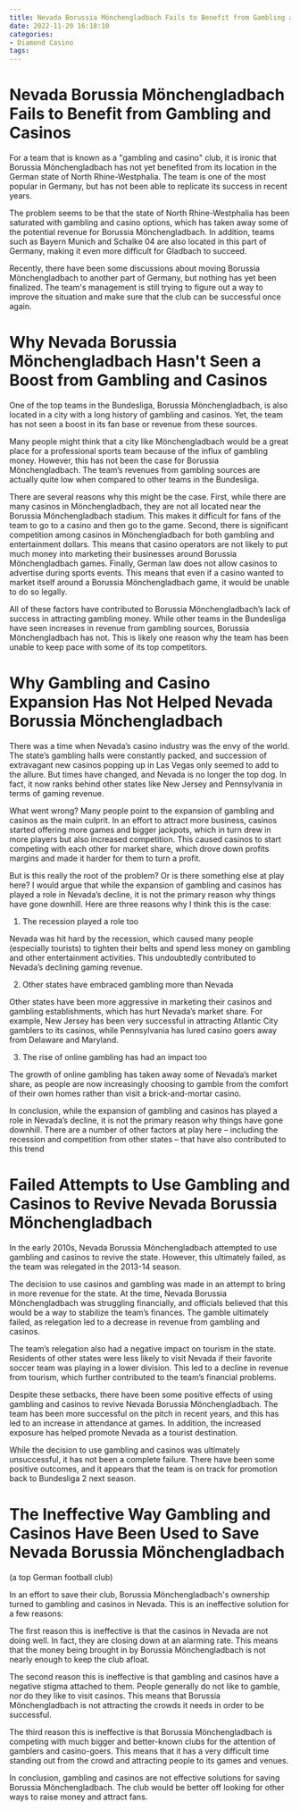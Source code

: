 ```yaml
---
title: Nevada Borussia Mönchengladbach Fails to Benefit from Gambling and Casinos 
date: 2022-11-20 16:18:10
categories:
- Diamond Casino
tags:
---
```



#  Nevada Borussia Mönchengladbach Fails to Benefit from Gambling and Casinos 

For a team that is known as a "gambling and casino" club, it is ironic that Borussia Mönchengladbach has not yet benefited from its location in the German state of North Rhine-Westphalia. The team is one of the most popular in Germany, but has not been able to replicate its success in recent years.

The problem seems to be that the state of North Rhine-Westphalia has been saturated with gambling and casino options, which has taken away some of the potential revenue for Borussia Mönchengladbach. In addition, teams such as Bayern Munich and Schalke 04 are also located in this part of Germany, making it even more difficult for Gladbach to succeed.

Recently, there have been some discussions about moving Borussia Mönchengladbach to another part of Germany, but nothing has yet been finalized. The team's management is still trying to figure out a way to improve the situation and make sure that the club can be successful once again.

#  Why Nevada Borussia Mönchengladbach Hasn't Seen a Boost from Gambling and Casinos 

One of the top teams in the Bundesliga, Borussia Mönchengladbach, is also located in a city with a long history of gambling and casinos. Yet, the team has not seen a boost in its fan base or revenue from these sources.

Many people might think that a city like Mönchengladbach would be a great place for a professional sports team because of the influx of gambling money. However, this has not been the case for Borussia Mönchengladbach. The team’s revenues from gambling sources are actually quite low when compared to other teams in the Bundesliga.

There are several reasons why this might be the case. First, while there are many casinos in Mönchengladbach, they are not all located near the Borussia Mönchengladbach stadium. This makes it difficult for fans of the team to go to a casino and then go to the game. Second, there is significant competition among casinos in Mönchengladbach for both gambling and entertainment dollars. This means that casino operators are not likely to put much money into marketing their businesses around Borussia Mönchengladbach games. Finally, German law does not allow casinos to advertise during sports events. This means that even if a casino wanted to market itself around a Borussia Mönchengladbach game, it would be unable to do so legally.

All of these factors have contributed to Borussia Mönchengladbach’s lack of success in attracting gambling money. While other teams in the Bundesliga have seen increases in revenue from gambling sources, Borussia Mönchengladbach has not. This is likely one reason why the team has been unable to keep pace with some of its top competitors.

#  Why Gambling and Casino Expansion Has Not Helped Nevada Borussia Mönchengladbach 

There was a time when Nevada’s casino industry was the envy of the world. The state’s gambling halls were constantly packed, and succession of extravagant new casinos popping up in Las Vegas only seemed to add to the allure. But times have changed, and Nevada is no longer the top dog. In fact, it now ranks behind other states like New Jersey and Pennsylvania in terms of gaming revenue.

What went wrong? Many people point to the expansion of gambling and casinos as the main culprit. In an effort to attract more business, casinos started offering more games and bigger jackpots, which in turn drew in more players but also increased competition. This caused casinos to start competing with each other for market share, which drove down profits margins and made it harder for them to turn a profit.

But is this really the root of the problem? Or is there something else at play here? I would argue that while the expansion of gambling and casinos has played a role in Nevada’s decline, it is not the primary reason why things have gone downhill. Here are three reasons why I think this is the case:

1) The recession played a role too

Nevada was hit hard by the recession, which caused many people (especially tourists) to tighten their belts and spend less money on gambling and other entertainment activities. This undoubtedly contributed to Nevada’s declining gaming revenue.

2) Other states have embraced gambling more than Nevada

Other states have been more aggressive in marketing their casinos and gambling establishments, which has hurt Nevada’s market share. For example, New Jersey has been very successful in attracting Atlantic City gamblers to its casinos, while Pennsylvania has lured casino goers away from Delaware and Maryland.

3) The rise of online gambling has had an impact too

The growth of online gambling has taken away some of Nevada’s market share, as people are now increasingly choosing to gamble from the comfort of their own homes rather than visit a brick-and-mortar casino.


In conclusion, while the expansion of gambling and casinos has played a role in Nevada’s decline, it is not the primary reason why things have gone downhill. There are a number of other factors at play here – including the recession and competition from other states – that have also contributed to this trend

#  Failed Attempts to Use Gambling and Casinos to Revive Nevada Borussia Mönchengladbach 

In the early 2010s, Nevada Borussia Mönchengladbach attempted to use gambling and casinos to revive the state. However, this ultimately failed, as the team was relegated in the 2013-14 season.

The decision to use casinos and gambling was made in an attempt to bring in more revenue for the state. At the time, Nevada Borussia Mönchengladbach was struggling financially, and officials believed that this would be a way to stabilize the team’s finances. The gamble ultimately failed, as relegation led to a decrease in revenue from gambling and casinos.

The team’s relegation also had a negative impact on tourism in the state. Residents of other states were less likely to visit Nevada if their favorite soccer team was playing in a lower division. This led to a decline in revenue from tourism, which further contributed to the team’s financial problems.

Despite these setbacks, there have been some positive effects of using gambling and casinos to revive Nevada Borussia Mönchengladbach. The team has been more successful on the pitch in recent years, and this has led to an increase in attendance at games. In addition, the increased exposure has helped promote Nevada as a tourist destination.

While the decision to use gambling and casinos was ultimately unsuccessful, it has not been a complete failure. There have been some positive outcomes, and it appears that the team is on track for promotion back to Bundesliga 2 next season.

#  The Ineffective Way Gambling and Casinos Have Been Used to Save Nevada Borussia Mönchengladbach
 (a top German football club)

In an effort to save their club, Borussia Mönchengladbach's ownership turned to gambling and casinos in Nevada.  This is an ineffective solution for a few reasons: 

The first reason this is ineffective is that the casinos in Nevada are not doing well. In fact, they are closing down at an alarming rate. This means that the money being brought in by Borussia Mönchengladbach is not nearly enough to keep the club afloat. 

The second reason this is ineffective is that gambling and casinos have a negative stigma attached to them. People generally do not like to gamble, nor do they like to visit casinos. This means that Borussia Mönchengladbach is not attracting the crowds it needs in order to be successful. 

The third reason this is ineffective is that Borussia Mönchengladbach is competing with much bigger and better-known clubs for the attention of gamblers and casino-goers. This means that it has a very difficult time standing out from the crowd and attracting people to its games and venues. 

In conclusion, gambling and casinos are not effective solutions for saving Borussia Mönchengladbach. The club would be better off looking for other ways to raise money and attract fans.